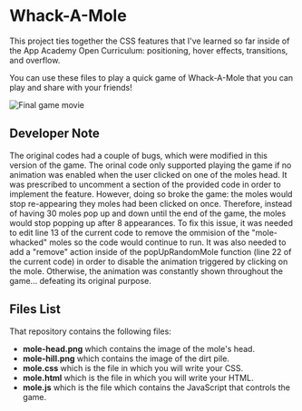 # Whack-A-Mole

This project ties together the CSS features that I've learned so far inside of the App Academy Open Curriculum:
positioning, hover effects, transitions, and overflow. 

You can use these files to play a quick game of Whack-A-Mole that you can play and share with your
friends!

![Final game movie]


## Developer Note

The original codes had a couple of bugs, which were modified in this version of the game. 
The orinal code only supported playing the game if no animation was enabled when the user clicked on one of the moles head.
It was prescribed to uncomment a section of the provided code in order to implement the feature. 
However, doing so broke the game: the moles would stop re-appearing they moles had been clicked on once. 
Therefore, instead of having 30 moles pop up and down until the end of the game, the moles would stop popping up after 8 appearances.
To fix this issue, it was needed to edit line 13 of the current code to remove the ommision of the "mole-whacked" moles so the code would continue
to run.
It was also needed to add a "remove" action inside of the popUpRandomMole function (line 22 of the current code) in order to disable the animation
triggered by clicking on the mole. Otherwise, the animation was constantly shown throughout the game... defeating its original purpose.

## Files List

That repository contains the following files:

* **mole-head.png** which contains the image of the mole's head.
* **mole-hill.png** which contains the image of the dirt pile.
* **mole.css** which is the file in which you will write your CSS.
* **mole.html** which is the file in which you will write your HTML.
* **mole.js** which is the file which contains the JavaScript that controls the game.





[Final game movie]:
https://appacademy-open-assets.s3-us-west-1.amazonaws.com/Module-Responsive-Design/interactivity/assets/moles-bonus-final.gif
